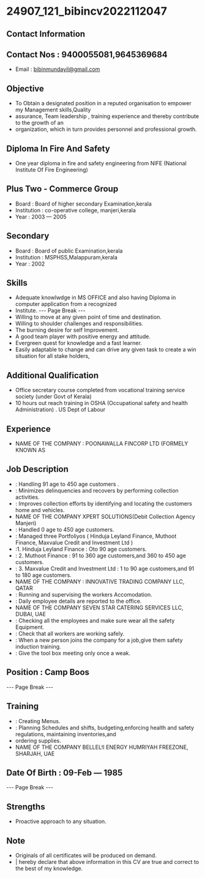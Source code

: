 # 24907_121_bibincv2022112047

## Contact Information



## Contact Nos : 9400055081,9645369684

* Email : bibinmundayil@gmail.com


## Objective

* To Obtain a designated position in a reputed organisation to empower my Management skills,Quality
* assurance, Team leadership , training experience and thereby contribute to the growth of an
* organization, which in turn provides personnel and professional growth.


## Diploma In Fire And Safety

* One year diploma in fire and safety engineering from NIFE (National Institute Of Fire Engineering)


## Plus Two - Commerce Group

* Board : Board of higher secondary Examination,kerala
* Institution : co-operative college, manjeri,kerala
* Year : 2003 — 2005


## Secondary

* Board : Board of public Examination,kerala
* Institution : MSPHSS,Malappuram,kerala
* Year : 2002


## Skills

* Adequate knowlwdge in MS OFFICE and also having Diploma in computer application from a recognized
* Institute.
--- Page Break ---
* Willing to move at any given point of time and destination.
* Willing to shoulder challenges and responsibilities.
* The burning desire for self Improvement.
* A good team player with positive energy and attitude.
* Evergreen quest for knowledge and a fast learner.
* Easily adaptable to change and can drive any given task to create a win situation for all stake holders,


## Additional Qualification

* Office secretary course completed from vocational training service society (under Govt of Kerala)
* 10 hours out reach training in OSHA (Occupational safety and health Administration) . US Dept of Labour


## Experience

* NAME OF THE COMPANY : POONAWALLA FINCORP LTD (FORMELY KNOWN AS


## Job Description

* : Handling 91 age to 450 age customers .
* : Minimizes delinquencies and recovers by performing collection activities.
* : Improves collection efforts by identifying and locating the customers home and vehicles.
* NAME OF THE COMPANY XPERT SOLUTIONS(Debit Collection Agency Manjeri)
* : Handled 0 age to 450 age customers.
* : Managed three Portfoliyos ( Hinduja Leyland Finance, Muthoot Finance, Maxvalue Credit and Investment Ltd )
* :1. Hinduja Leyland Finance : Oto 90 age customers.
* : 2. Muthoot Finance : 91 to 360 age customers,and 360 to 450 age customers.
* : 3. Maxvalue Credit and Investment Ltd : 1 to 90 age customers,and 91 to 180 age customers.
* NAME OF THE COMPANY : INNOVATIVE TRADING COMPANY LLC, QATAR
* : Running and supervising the workers Accomodation.
* : Daily employee details are reported to the office.
* NAME OF THE COMPANY SEVEN STAR CATERING SERVICES LLC, DUBAI, UAE
* : Checking all the employees and make sure wear all the safety Equipment.
* : Check that all workers are working safely.
* : When a new person joins the company for a job,give them safety induction training.
* : Give the tool box meeting only once a weak.


## Position : Camp Boos

--- Page Break ---


## Training

* : Creating Menus.
* : Planning Schedules and shifts, budgeting,enforcing health and safety regulations, maintaining inventories,and
* ordering supplies.
* NAME OF THE COMPANY BELLEL!I ENERGY HUMRIYAH FREEZONE, SHARJAH, UAE


## Date Of Birth : 09-Feb — 1985

--- Page Break ---


## Strengths

* Proactive approach to any situation.


## Note

* Originals of all certificates will be produced on demand.
* | hereby declare that above information in this CV are true and correct to the best of my knowledge.

